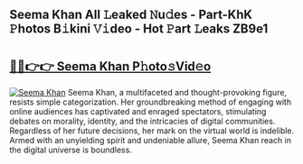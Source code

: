 ## Seema Khan All 𝙻eaked 𝙽u𝚍es - Part-KhK 𝙿hotos B𝚒kini 𝚅𝚒deo - Hot 𝙿art 𝙻eaks ZB9e1

# <h2><a href="http://ld2ayu2.urlbe.top/?page=Seema+Khan">🔗🔗👉👉 Seema Khan P𝚑oto𝚜Vid𝚎o</a></h2>

[![Seema Khan](https://i.imgur.com/eBuTRDB.gif)](http://ld2ayu2.urlbe.top/?page=Seema+Khan)
Seema Khan, a multifaceted and thought-provoking figure, resists simple categorization. Her groundbreaking method of engaging with online audiences has captivated and enraged spectators, stimulating debates on morality, identity, and the intricacies of digital communities. Regardless of her future decisions, her mark on the virtual world is indelible. Armed with an unyielding spirit and undeniable allure, Seema Khan reach in the digital universe is boundless.
